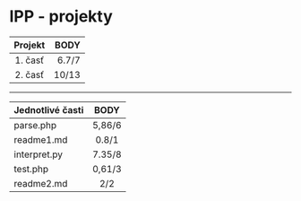 # IPP - projekty

| **Projekt**  | **BODY** |
|:------------:|---------:|
| 1. časť      |  6.7/7  |
| 2. časť      |  10/13  |

-----------------------------
| Jednotlivé časti | BODY   |
|:-----------------|:------:|
| parse.php        | 5,86/6 | 
| readme1.md       | 0.8/1  |
| interpret.py     | 7.35/8 |
| test.php         | 0,61/3 |
| readme2.md       | 2/2    |
